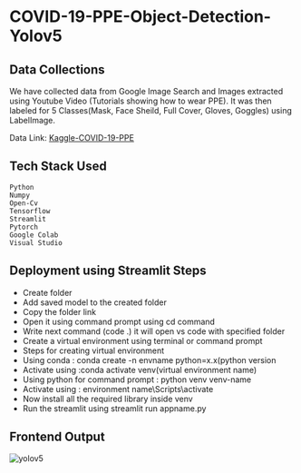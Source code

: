 # COVID-19-PPE-Object-Detection-Yolov5


## Data Collections
We have collected data from Google Image Search and Images extracted using Youtube Video (Tutorials showing how to wear PPE). It was then labeled for 5 Classes(Mask, Face Sheild, Full Cover, Gloves, Goggles) using LabelImage.


Data Link: [Kaggle-COVID-19-PPE](https://www.kaggle.com/datasets/ialimustufa/object-detection-for-ppe-covid19-dataset)


## Tech Stack Used
    Python
    Numpy
    Open-Cv
    Tensorflow
    Streamlit
    Pytorch
    Google Colab
    Visual Studio
    
## Deployment using Streamlit Steps
* Create folder 
* Add saved model to the created folder
* Copy the folder link
* Open it using command prompt using cd command
* Write next command (code .) it will open vs code with specified folder
* Create a virtual environment using terminal or command prompt
* Steps for creating virtual environment
* Using conda  : conda create -n envname python=x.x(python version
* Activate using :conda activate venv(virtual environment name)
* Using python for command prompt : python venv venv-name
* Activate using : environment name\Scripts\activate
* Now install all the required library inside venv
* Run the streamlit using streamlit run appname.py

## Frontend Output
![yolov5](https://user-images.githubusercontent.com/95343628/204442675-4db39508-761d-4881-a9f7-3b46d393b0d1.png)
